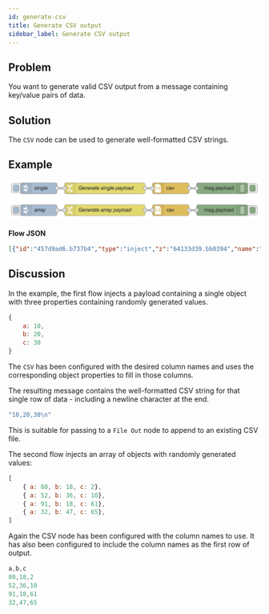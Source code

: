 ```yaml
---
id: generate-csv
title: Generate CSV output
sidebar_label: Generate CSV output
---
```


## Problem

You want to generate valid CSV output from a message containing key/value pairs of
data.

## Solution

The <code class="node">CSV</code> node can be used to generate well-formatted CSV
strings.

## Example

![](../assets/data-formats/generate-csv.png)

<b>Flow JSON</b>

```json
[{"id":"457d9ad6.b737b4","type":"inject","z":"64133d39.bb0394","name":"single","topic":"","payload":"","payloadType":"date","repeat":"","crontab":"","once":false,"onceDelay":0.1,"x":90,"y":640,"wires":[["1e05fafd.887b05"]]},{"id":"1e05fafd.887b05","type":"change","z":"64133d39.bb0394","name":"Generate single payload","rules":[{"t":"set","p":"payload","pt":"msg","to":"{ \"a\":$floor(100*$random()),\"b\":$floor(100*$random()),\"c\":$floor(100*$random())}","tot":"jsonata"}],"action":"","property":"","from":"","to":"","reg":false,"x":270,"y":640,"wires":[["e9546682.b39898"]]},{"id":"e9546682.b39898","type":"csv","z":"64133d39.bb0394","name":"","sep":",","hdrin":"","hdrout":false,"multi":"one","ret":"\\n","temp":"a,b,c","skip":"0","x":450,"y":640,"wires":[["f83ad3b0.78d32"]]},{"id":"f83ad3b0.78d32","type":"debug","z":"64133d39.bb0394","name":"","active":true,"tosidebar":true,"console":false,"tostatus":false,"complete":"false","x":590,"y":640,"wires":[]},{"id":"ae242f2c.d1c8a","type":"inject","z":"64133d39.bb0394","name":"array","topic":"","payload":"","payloadType":"date","repeat":"","crontab":"","once":false,"onceDelay":0.1,"x":90,"y":700,"wires":[["7535f521.4a88bc"]]},{"id":"7535f521.4a88bc","type":"change","z":"64133d39.bb0394","name":"Generate array payload","rules":[{"t":"set","p":"payload","pt":"msg","to":"[\t    { \"a\":$floor(100*$random()),\"b\":$floor(100*$random()),\"c\":$floor(100*$random())},\t    { \"a\":$floor(100*$random()),\"b\":$floor(100*$random()),\"c\":$floor(100*$random())},\t    { \"a\":$floor(100*$random()),\"b\":$floor(100*$random()),\"c\":$floor(100*$random())},\t    { \"a\":$floor(100*$random()),\"b\":$floor(100*$random()),\"c\":$floor(100*$random())}\t]","tot":"jsonata"}],"action":"","property":"","from":"","to":"","reg":false,"x":270,"y":700,"wires":[["f4e0465f.ef0338"]]},{"id":"f4e0465f.ef0338","type":"csv","z":"64133d39.bb0394","name":"","sep":",","hdrin":"","hdrout":true,"multi":"one","ret":"\\n","temp":"a,b,c","skip":"0","x":450,"y":700,"wires":[["6eb67fdf.58626"]]},{"id":"6eb67fdf.58626","type":"debug","z":"64133d39.bb0394","name":"","active":true,"tosidebar":true,"console":false,"tostatus":false,"complete":"false","x":590,"y":700,"wires":[]}]
```

## Discussion

In the example, the first flow injects a payload containing a single object with three
properties containing randomly generated values.

```javascript
{
    a: 10,
    b: 20,
    c: 30
}
```

The <code class="node">CSV</code> has been configured with the desired column names
and uses the corresponding object properties to fill in those columns.

The resulting message contains the well-formatted CSV string for that single row
of data - including a newline character at the end.

```javascript
"10,20,30\n"
```

This is suitable for passing to a <code class="node">File Out</code> node to
append to an existing CSV file.

The second flow injects an array of objects with randomly generated values:

```javascript
[
    { a: 80, b: 18, c: 2},
    { a: 52, b: 36, c: 10},
    { a: 91, b: 18, c: 61},
    { a: 32, b: 47, c: 65},
]
```

Again the CSV node has been configured with the column names to use. It has also
been configured to include the column names as the first row of output.

```javascript
a,b,c
80,18,2
52,36,10
91,18,61
32,47,65
```
